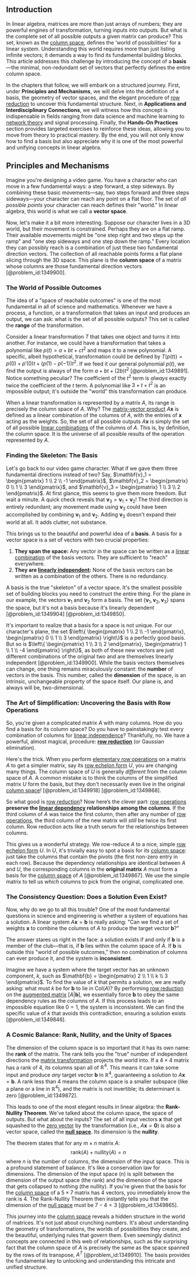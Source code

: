 ## Introduction
In linear algebra, matrices are more than just arrays of numbers; they are powerful engines of transformation, turning inputs into outputs. But what is the complete set of all possible outputs a given matrix can produce? This set, known as the [column space](@article_id:150315), defines the 'world of possibilities' for a linear system. Understanding this world requires more than just listing infinite vectors; it demands a way to find its fundamental building blocks. This article addresses this challenge by introducing the concept of a **basis**—the minimal, non-redundant set of vectors that perfectly defines the entire column space.

In the chapters that follow, we will embark on a structured journey. First, under **Principles and Mechanisms**, we will delve into the definition of a basis, the geometry of vector spaces, and the elegant procedure of [row reduction](@article_id:153096) to uncover this fundamental structure. Next, in **Applications and Interdisciplinary Connections**, we will witness how this concept is indispensable in fields ranging from data science and machine learning to [network theory](@article_id:149534) and signal processing. Finally, the **Hands-On Practices** section provides targeted exercises to reinforce these ideas, allowing you to move from theory to practical mastery. By the end, you will not only know how to find a basis but also appreciate why it is one of the most powerful and unifying concepts in linear algebra.

## Principles and Mechanisms

Imagine you're designing a video game. You have a character who can move in a few fundamental ways: a step forward, a step sideways. By combining these basic movements—say, two steps forward and three steps sideways—your character can reach any point on a flat floor. The set of *all possible points* your character can reach defines their "world." In linear algebra, this world is what we call a **vector space**.

Now, let's make it a bit more interesting. Suppose our character lives in a 3D world, but their movement is constrained. Perhaps they are on a flat ramp. Their available movements might be "one step right and two steps up the ramp" and "one step sideways and one step down the ramp." Every location they can possibly reach is a combination of just these two fundamental direction vectors. The collection of all reachable points forms a flat plane slicing through the 3D space. This plane is the **column space** of a matrix whose columns are those fundamental direction vectors [@problem_id:1349900].

### The World of Possible Outcomes

The idea of a "space of reachable outcomes" is one of the most fundamental in all of science and mathematics. Whenever we have a process, a function, or a transformation that takes an input and produces an output, we can ask: what is the set of all possible outputs? This set is called the **range** of the transformation.

Consider a linear transformation $T$ that takes one object and turns it into another. For instance, we could have a transformation that takes a polynomial like $p(t) = a+bt+ct^2$ and maps it to a new polynomial. A specific, albeit hypothetical, transformation could be defined by $T(p(t)) = p(0) + p'(0) t + (p(1)-p(-1))t^2$. If we feed it our general polynomial $p(t)$, we find the output is always of the form $a + bt + (2b) t^2$ [@problem_id:1349891]. Notice something peculiar? The coefficient of the $t^2$ term is *always* exactly twice the coefficient of the $t$ term. A polynomial like $3+t+t^2$ is an impossible output; it's outside the "world" this transformation can produce.

When a linear transformation is represented by a matrix $A$, its range is precisely the column space of $A$. Why? The [matrix-vector product](@article_id:150508) $A\mathbf{x}$ is defined as a linear combination of the columns of $A$, with the entries of $\mathbf{x}$ acting as the weights. So, the set of all possible outputs $A\mathbf{x}$ is simply the set of all possible [linear combinations](@article_id:154249) of the columns of $A$. This is, by definition, the column space. It is the universe of all possible results of the operation represented by $A$.

### Finding the Skeleton: The Basis

Let's go back to our video game character. What if we gave them three fundamental directions instead of two? Say, $\mathbf{v}_1 = \begin{pmatrix} 1 \\ 2 \\ -1 \end{pmatrix}$, $\mathbf{v}_2 = \begin{pmatrix} 0 \\ 1 \\ 3 \end{pmatrix}$, and $\mathbf{v}_3 = \begin{pmatrix} 1 \\ 3 \\ 2 \end{pmatrix}$. At first glance, this seems to give them more freedom. But wait a minute. A quick check reveals that $\mathbf{v}_3 = \mathbf{v}_1 + \mathbf{v}_2$! The third direction is entirely redundant; any movement made using $\mathbf{v}_3$ could have been accomplished by combining $\mathbf{v}_1$ and $\mathbf{v}_2$. Adding $\mathbf{v}_3$ doesn't expand their world at all. It adds clutter, not substance.

This brings us to the beautiful and powerful idea of a **basis**. A basis for a vector space is a set of vectors with two crucial properties:
1.  **They span the space:** Any vector in the space can be written as a [linear combination](@article_id:154597) of the basis vectors. They are sufficient to "reach" everywhere.
2.  **They are [linearly independent](@article_id:147713):** None of the basis vectors can be written as a combination of the others. There is no redundancy.

A basis is the true "skeleton" of a vector space. It's the smallest possible set of building blocks you need to construct the entire thing. For the plane in our example, the vectors $\mathbf{v}_1$ and $\mathbf{v}_2$ form a basis. The set $\{\mathbf{v}_1, \mathbf{v}_2, \mathbf{v}_3\}$ spans the space, but it's not a basis because it's linearly dependent [@problem_id:1349904] [@problem_id:1349850].

It's important to realize that a basis for a space is not unique. For our character's plane, the set $\left\{ \begin{pmatrix} 1 \\ 2 \\ -1 \end{pmatrix}, \begin{pmatrix} 0 \\ 1 \\ 3 \end{pmatrix} \right\}$ is a perfectly good basis. But so is $\left\{ \begin{pmatrix} 1 \\ 3 \\ 2 \end{pmatrix}, \begin{pmatrix} 1 \\ 1 \\ -4 \end{pmatrix} \right\}$, as both of these new vectors are just different combinations of the original two and are themselves linearly independent [@problem_id:1349900]. While the basis vectors themselves can change, one thing remains miraculously constant: the **number** of vectors in the basis. This number, called the **dimension** of the space, is an intrinsic, unchangeable property of the space itself. Our plane is, and always will be, two-dimensional.

### The Art of Simplification: Uncovering the Basis with Row Operations

So, you're given a complicated matrix $A$ with many columns. How do you find a basis for its column space? Do you have to painstakingly test every combination of columns for [linear independence](@article_id:153265)? Thankfully, no. We have a powerful, almost magical, procedure: **[row reduction](@article_id:153096)** (or Gaussian elimination).

Here's the trick. When you perform [elementary row operations](@article_id:155024) on a matrix $A$ to get a simpler matrix, say its [row echelon form](@article_id:136129) $U$, you are changing many things. The column space of $U$ is generally *different* from the column space of $A$. A common mistake is to think the columns of the simplified matrix $U$ form the basis, but they don't necessarily even live in the original [column space](@article_id:150315)! [@problem_id:1349918] [@problem_id:1349868].

So what good is [row reduction](@article_id:153096)? Now here’s the clever part: [row operations](@article_id:149271) **preserve the [linear dependency](@article_id:185336) relationships among the columns**. If the third column of $A$ was twice the first column, then after any number of [row operations](@article_id:149271), the third column of the new matrix will *still* be twice its first column. Row reduction acts like a truth serum for the relationships between columns.

This gives us a wonderful strategy. We row-reduce $A$ to a nice, simple [row echelon form](@article_id:136129) $U$. In $U$, it's trivially easy to spot a basis for *its* [column space](@article_id:150315): just take the columns that contain the pivots (the first non-zero entry in each row). Because the dependency relationships are identical between $A$ and $U$, the corresponding columns in the **original matrix** $A$ must form a basis for the [column space](@article_id:150315) of $A$ [@problem_id:1349867]. We use the simple matrix to tell us *which* columns to pick from the original, complicated one.

### The Consistency Question: Does a Solution Even Exist?

Now, why do we go to all this trouble? One of the most fundamental questions in science and engineering is whether a system of equations has a solution. A linear system $A\mathbf{x} = \mathbf{b}$ is really asking: "Can we find a set of weights $\mathbf{x}$ to combine the columns of $A$ to produce the target vector $\mathbf{b}$?"

The answer stares us right in the face: a solution exists if and only if $\mathbf{b}$ is a member of the club—that is, if $\mathbf{b}$ lies within the column space of $A$. If $\mathbf{b}$ is outside this "world of possible outcomes," then no combination of columns can ever produce it, and the system is **inconsistent**.

Imagine we have a system where the target vector has an unknown component, $k$, such as $\mathbf{b} = \begin{pmatrix} 2 \\ 1 \\ k \\ 3 \end{pmatrix}$. To find the value of $k$ that permits a solution, we are really asking: what must $k$ be for $\mathbf{b}$ to lie in $\text{Col}(A)$? By performing [row reduction](@article_id:153096) on the [augmented matrix](@article_id:150029) $[A|\mathbf{b}]$, we essentially force $\mathbf{b}$ to obey the same dependency rules as the columns of $A$. If this process leads to an impossible equation like $0 = 1$, the system is inconsistent. We can find the specific value of $k$ that avoids this contradiction, ensuring a solution exists [@problem_id:1349846].

### A Cosmic Balance: Rank, Nullity, and the Unity of Spaces

The dimension of the column space is so important that it has its own name: the **rank** of the matrix. The rank tells you the "true" number of independent directions the [matrix transformation](@article_id:151128) projects the world into. If a $4 \times 4$ matrix has a rank of 4, its columns span all of $\mathbb{R}^4$. This means it can take some input and produce *any* target vector $\mathbf{b}$ in $\mathbb{R}^4$, guaranteeing a solution to $A\mathbf{x} = \mathbf{b}$. A rank less than 4 means the column space is a smaller subspace (like a plane or a line in $\mathbb{R}^4$), and the matrix is not invertible; its determinant is zero [@problem_id:1349872].

This leads to one of the most elegant results in linear algebra: the **Rank-Nullity Theorem**. We've talked about the column space, the space of outputs. But what about the inputs? The set of all input vectors $\mathbf{x}$ that get squashed to the [zero vector](@article_id:155695) by the transformation (i.e., $A\mathbf{x} = \mathbf{0}$) is also a vector space, called the **[null space](@article_id:150982)**. Its dimension is the **nullity**.

The theorem states that for any $m \times n$ matrix $A$:
$$
\text{rank}(A) + \text{nullity}(A) = n
$$
where $n$ is the number of columns, the dimension of the input space. This is a profound statement of balance. It's like a conservation law for dimensions. The dimension of the input space ($n$) is split between the dimension of the output space (the rank) and the dimension of the space that gets collapsed to nothing (the nullity). If you're given that the basis for the [column space](@article_id:150315) of a $5 \times 7$ matrix has 4 vectors, you immediately know the rank is 4. The Rank-Nullity Theorem then instantly tells you that the dimension of the [null space](@article_id:150982) must be $7 - 4 = 3$ [@problem_id:1349865].

This journey into the [column space](@article_id:150315) reveals a hidden structure in the world of matrices. It's not just about crunching numbers. It's about understanding the geometry of transformations, the worlds of possibilities they create, and the beautiful, underlying rules that govern them. Even seemingly distinct concepts are connected in this web of relationships, such as the surprising fact that the column space of $A$ is precisely the same as the space spanned by the rows of its transpose, $A^T$ [@problem_id:1349910]. The basis provides the fundamental key to unlocking and understanding this intricate and unified structure.